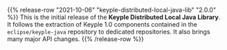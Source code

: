 {{% release-row "2021-10-06" "keyple-distributed-local-java-lib" "2.0.0" %}} 
This is the initial release of the **Keyple Distributed Local Java Library**. It follows the extraction of Keyple 1.0 components contained in the `eclipse/keyple-java` repository to dedicated repositories. It also brings many major API changes.
{{% /release-row %}}
